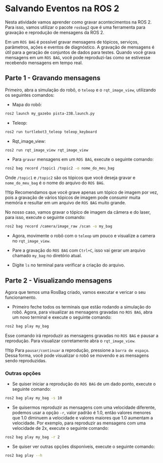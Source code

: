 # Salvando Eventos na ROS 2

Nesta atividade vamos aprender como gravar acontecimentos na ROS 2. Para isso, vamos utilizar o pacote `rosbag2` que é uma ferramenta para gravação e reprodução de mensagens da ROS 2.

Em um `ROS BAG` é possível gravar mensagens de tópicos, serviços, parâmetros, ações e eventos de diagnóstico. A gravação de mensagens é útil para a geração de conjuntos de dados para testes. Quando você grava mensagens em um `ROS BAG`, você pode reproduzi-las como se estivesse recebendo mensagens em tempo real.

## Parte 1 - Gravando mensagens

Primeiro, abra a simulação do robô, o `teleop` e o `rqt_image_view`, utilizando os seguintes comandos:

* Mapa do robô:

```bash
ros2 launch my_gazebo pista-23B.launch.py
```

* Teleop:

```bash
ros2 run turtlebot3_teleop teleop_keyboard
```

* Rqt_image_view:

```bash
ros2 run rqt_image_view rqt_image_view
```


- Para `gravar` mensagens em um `ROS BAG`, execute o seguinte comando:

```bash
ros2 bag record /topic1 /topic2 -o nome_do_meu_bag
```

Onde `/topic1` e `/topic2` são os tópicos que você deseja gravar e `nome_do_meu_bag` é o nome do arquivo do `ROS BAG`.

!!!tip
    Recomendamos que você grave apenas um tópico de imagem por vez, pois a gravação de vários tópicos de imagem pode consumir muita memória e resultar em um arquivo de `ROS BAG` muito grande.

No nosso caso, vamos gravar o tópico de imagem da câmera e do laser, para isso, execute o seguinte comando:

```bash
ros2 bag record /camera/image_raw /scan -o my_bag
```

- Agora, movimente o robô com o `teleop` um pouco e visualize a camera no `rqt_image_view`.

- Pare a gravação do `ROS BAG` com `Ctrl+C`, isso vai gerar um arquivo chamado `my_bag` no diretório atual.

- Digite `ls` no terminal para verificar a criação do arquivo.

## Parte 2 - Visualizando mensagens

Agora que temos uma RosBag criado, vamos executar e vericar o seu funcionamento. 

- Primeiro feche todos os terminais que estão rodando a simulação do robô. Agora, para visualizar as mensagens gravadas no `ROS BAG`, abra um novo terminal e execute o seguinte comando:

```bash
ros2 bag play my_bag
```

Esse comando irá reproduzir as mensagens gravadas no `ROS BAG` e pausar a reprodução. Para visualizar corretamente abra o `rqt_image_view`.

!!!tip
    Para `pausar/continuar` a reprodução, pressione a `barra de espaço`. Dessa forma, você pode visualizar o robô se movendo e as mensagens sendo reproduzidas.

### Outras opções

- Se quiser iniciar a reprodução do `ROS BAG` de um dado ponto, execute o seguinte comando:

```bash
ros2 bag play my_bag -s 10
```

- Se quisermos reproduzir as mensagens com uma velocidade diferente, podemos usar a opção `-r`, valor padrão é 1.0, então valores menores que 1.0 diminuem a velocidade e valores maiores que 1.0 aumentam a velocidade. Por exemplo, para reproduzir as mensagens com uma velocidade de 2x, execute o seguinte comando:

```bash
ros2 bag play my_bag -r 2
```

- Se quiser ver outras opções disponíveis, execute o seguinte comando:

```bash
ros2 bag play --h
```